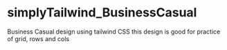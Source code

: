 # simplyTailwind_BusinessCasual
Business Casual design using tailwind CSS this design is good for practice of grid, rows and cols
